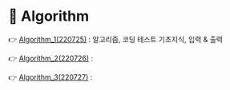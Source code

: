 # 📕 Algorithm

👉 [Algorithm_1(220725)](./Algorithm_220725.md) : 알고리즘, 코딩 테스트 기초지식, 입력 & 출력

👉 [Algorithm_2(220726)](./README.md) :

👉 [Algorithm_3(220727)](./README.md) :
